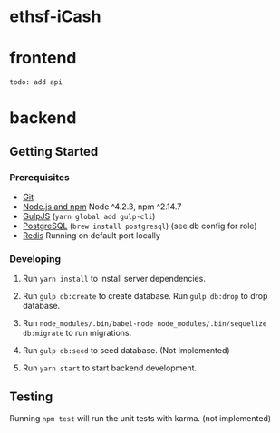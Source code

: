 # ethsf-iCash
# frontend
  
`todo: add api`  

# backend

## Getting Started

### Prerequisites

- [Git](https://git-scm.com/)
- [Node.js and npm](nodejs.org) Node ^4.2.3, npm ^2.14.7
- [GulpJS](https://gulpjs.com/) (`yarn global add gulp-cli`)
- [PostgreSQL](https://www.postgresql.org/) (`brew install postgresql`) (see db config for role)
- [Redis](https://redis.io/) Running on default port locally

### Developing

1. Run `yarn install` to install server dependencies.

2. Run `gulp db:create` to create database. Run `gulp db:drop` to drop database.

3. Run `node_modules/.bin/babel-node node_modules/.bin/sequelize db:migrate` to run migrations.

4. Run `gulp db:seed` to seed database.  (Not Implemented)

5. Run `yarn start` to start backend development.

## Testing

Running `npm test` will run the unit tests with karma. (not implemented)